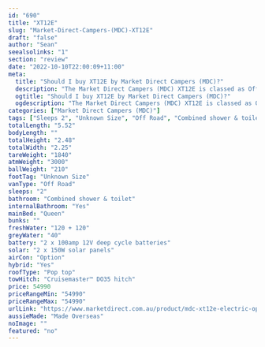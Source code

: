 ```yaml
---
id: "690"
title: "XT12E"
slug: "Market-Direct-Campers-(MDC)-XT12E"
draft: "false"
author: "Sean"
seealsolinks: "1"
section: "review"
date: "2022-10-10T22:00:09+11:00"
meta:
  title: "Should I buy XT12E by Market Direct Campers (MDC)?"
  description: "The Market Direct Campers (MDC) XT12E is classed as Off Road, and sleeps 2 people. It is Made Overseas and comes in at Unknown Size. It generally has Combined shower & toilet."
  ogtitle: "Should I buy XT12E by Market Direct Campers (MDC)?"
  ogdescription: "The Market Direct Campers (MDC) XT12E is classed as Off Road, and sleeps 2 people. It is Made Overseas and comes in at Unknown Size. It generally has Combined shower & toilet."
categories: ["Market Direct Campers (MDC)"]
tags: ["Sleeps 2", "Unknown Size", "Off Road", "Combined shower & toilet", "Pop top", "50 - 60k", "Made Overseas"]
totalLength: "5.52"
bodyLength: ""
totalHeight: "2.48"
totalWidth: "2.25"
tareWeight: "1840"
atmWeight: "3000"
ballWeight: "210"
footTag: "Unknown Size"
vanType: "Off Road"
sleeps: "2"
bathroom: "Combined shower & toilet"
internalBathroom: "Yes"
mainBed: "Queen"
bunks: ""
freshWater: "120 + 120"
greyWater: "40"
battery: "2 x 100amp 12V deep cycle batteries"
solar: "2 x 150W solar panels"
airCon: "Option"
hybrid: "Yes"
roofType: "Pop top"
towHitch: "Cruisemaster™ DO35 hitch"
price: 54990
priceRangeMin: "54990"
priceRangeMax: "54990"
urlLink: "https://www.marketdirect.com.au/product/mdc-xt12e-electric-opening-offroad-caravan/"
aussieMade: "Made Overseas"
noImage: ""
featured: "no"
---
```

